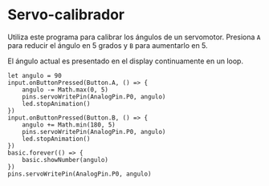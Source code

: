 # Servo-calibrador

Utiliza este programa para calibrar los ángulos de un servomotor.
Presiona ``A`` para reducir el ángulo en 5 grados y ``B`` para
aumentarlo en 5.

El ángulo actual es presentado en el display
continuamente en un loop.

```blocks
let angulo = 90
input.onButtonPressed(Button.A, () => {
    angulo -= Math.max(0, 5)
    pins.servoWritePin(AnalogPin.P0, angulo)
    led.stopAnimation()
})
input.onButtonPressed(Button.B, () => {
    angulo += Math.min(180, 5)
    pins.servoWritePin(AnalogPin.P0, angulo)
    led.stopAnimation()
})
basic.forever(() => {
    basic.showNumber(angulo)
})
pins.servoWritePin(AnalogPin.P0, angulo)
```